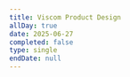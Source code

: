```yaml
---
title: Viscom Product Design
allDay: true
date: 2025-06-27
completed: false
type: single
endDate: null
---
```

